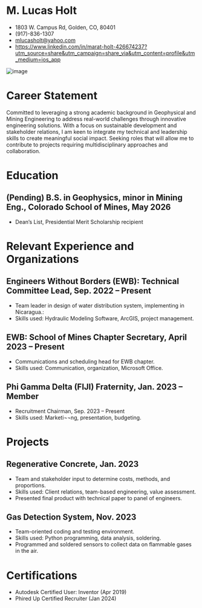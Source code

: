 # M. Lucas Holt
- 1803 W. Campus Rd, Golden, CO, 80401
- (917)-836-1307
- mlucasholt@yahoo.com
- https://www.linkedin.com/in/marat-holt-426674237?utm_source=share&utm_campaign=share_via&utm_content=profile&utm_medium=ios_app
  
![image](https://github.com/DimensionalSummation/resume/assets/156268729/fb8da7fa-8a11-4fe6-abab-6525ddddb36d)

# Career Statement
Committed to leveraging a strong academic background in Geophysical and Mining Engineering to address real-world challenges through innovative engineering solutions. With a focus on sustainable development and stakeholder relations, I am keen to integrate my technical and leadership skills to create meaningful social impact. Seeking roles that will allow me to contribute to projects requiring multidisciplinary approaches and collaboration.

# Education
## (Pending) B.S. in Geophysics, minor in Mining Eng., Colorado School of Mines, May 2026
- Dean’s List, Presidential Merit Scholarship recipient

# Relevant Experience and Organizations
## Engineers Without Borders (EWB): Technical Committee Lead, Sep. 2022 – Present
-	Team leader in design of water distribution system, implementing in Nicaragua.:
-	Skills used: Hydraulic Modeling Software, ArcGIS, project management.

## EWB: School of Mines Chapter Secretary, April 2023 – Present
-	Communications and scheduling head for EWB chapter.
-	Skills used: Communication, organization, Microsoft Office.
    
## Phi Gamma Delta (FIJI) Fraternity, Jan. 2023 – Member
-	Recruitment Chairman, Sep. 2023 – Present
-	Skills used: Marketi¬¬ng, presentation, budgeting.

# Projects
## Regenerative Concrete, Jan. 2023
-	Team and stakeholder input to determine costs, methods, and proportions.
-	Skills used: Client relations, team-based engineering, value assessment.
-	Presented final product with technical paper to panel of engineers.

## Gas Detection System, Nov. 2023
-	Team-oriented coding and testing environment.
-	Skills used: Python programming, data analysis, soldering.
-	Programmed and soldered sensors to collect data on flammable gases in the air.

# Certifications
-	Autodesk Certified User: Inventor (Apr 2019)
-	Phired Up Certified Recruiter (Jan 2024)
